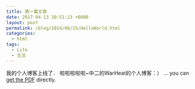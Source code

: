 ```yaml
---
title: 第一篇文章
date: 2017-04-13 10:51:13 +0800
layout: post
permalink: /blog/2014/06/15/HelloWorld.html
categories:
  - html
tags:
  - Life
  - 生活
---
```

我的个人博客上线了．
啦啦啦啦啦~中二的WarHeat的个人博客：）
... you can [get the PDF](http://whtqh.github.io/images/pdf/Tsinghua_Hephaestus_Humanoid_AdultSize_regular_2017_Specs.pdf) directly.